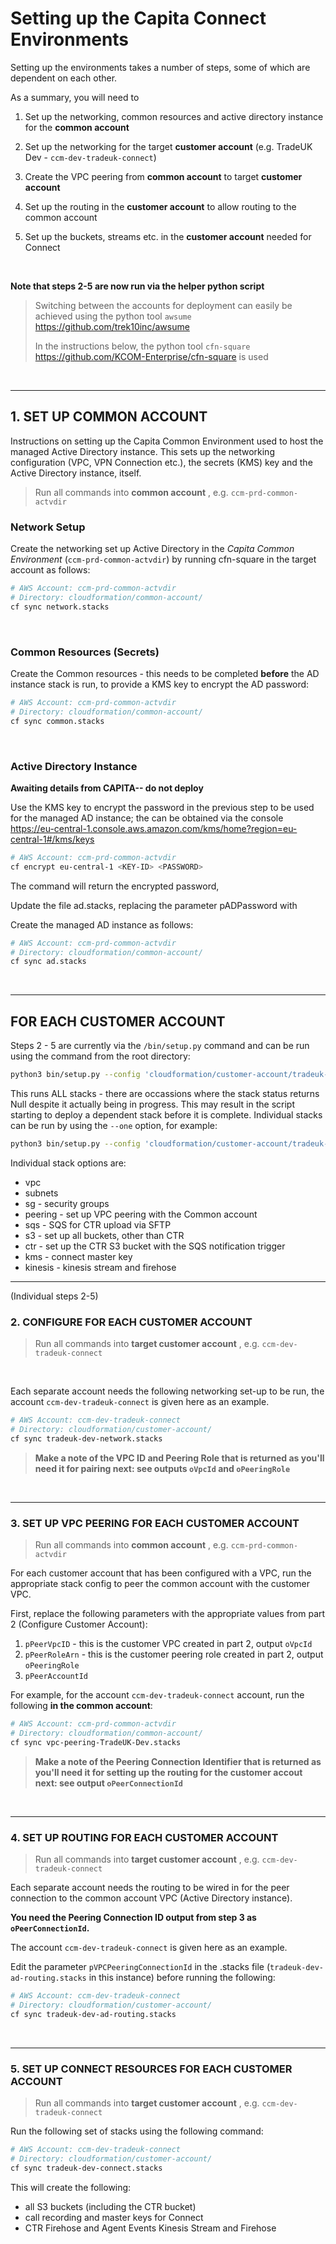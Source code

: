 # Setting up the Capita Connect Environments

Setting up the environments takes a number of steps, some of which are dependent on each other. 

As a summary, you will need to

1. Set up the networking, common resources and active directory instance for the **common account**

2. Set up the networking for the target **customer account** (e.g. TradeUK Dev - `ccm-dev-tradeuk-connect`)

3. Create the VPC peering from **common account** to target **customer account**

4. Set up the routing in the **customer account** to allow routing to the common account


5. Set up the buckets, streams etc. in the **customer account** needed for Connect

<br>

**Note that steps 2-5 are now run via the helper python script**

> Switching between the accounts for deployment can easily be achieved using the python tool `awsume` https://github.com/trek10inc/awsume
>
> In the instructions below, the python tool  `cfn-square` https://github.com/KCOM-Enterprise/cfn-square is used

<br>

----
## 1. SET UP COMMON ACCOUNT

Instructions on setting up the Capita Common Environment used to host the managed Active Directory instance. 
This sets up the networking configuration (VPC, VPN Connection etc.), the secrets (KMS) key and the Active Directory instance, itself.

> Run all commands into **common account** , e.g. `ccm-prd-common-actvdir`


### Network Setup

Create the networking set up Active Directory in the *Capita Common Environment* (`ccm-prd-common-actvdir`) by running cfn-square in the target account as follows:

```bash
# AWS Account: ccm-prd-common-actvdir
# Directory: cloudformation/common-account/
cf sync network.stacks
```

<br>

### Common Resources (Secrets)

Create the Common resources - this needs to be completed **before** the AD instance stack is run, to provide a KMS key to encrypt the AD password:

```bash
# AWS Account: ccm-prd-common-actvdir
# Directory: cloudformation/common-account/
cf sync common.stacks
```

<br>

### Active Directory Instance
**Awaiting details from CAPITA-- do not deploy**


Use the KMS key to encrypt the password in the previous step to be used for the managed AD instance; the <KEY-ID> can be obtained via the console https://eu-central-1.console.aws.amazon.com/kms/home?region=eu-central-1#/kms/keys


```bash
# AWS Account: ccm-prd-common-actvdir
cf encrypt eu-central-1 <KEY-ID> <PASSWORD> 
```

The command will return the encrypted password, <ENCRYPTED-PASSWORD>

Update the file ad.stacks, replacing the parameter pADPassword with <ENCRYPTED-PASSWORD>

Create the managed AD instance as follows:

```bash
# AWS Account: ccm-prd-common-actvdir
# Directory: cloudformation/common-account/
cf sync ad.stacks
```

<br>

---
## FOR EACH CUSTOMER ACCOUNT

Steps 2 - 5 are currently via the `/bin/setup.py` command and can be run using the command from the root directory:

```bash
python3 bin/setup.py --config 'cloudformation/customer-account/tradeuk-dev.yaml' 
```

This runs ALL stacks - there are occassions where the stack status returns Null despite it actually being in progress. This may result in the script starting to deploy a dependent stack before it is complete. Individual stacks can be run by using the `--one` option, for example:

```bash
python3 bin/setup.py --config 'cloudformation/customer-account/tradeuk-dev.yaml' --one kinesis
```
Individual stack options are:
- vpc
- subnets
- sg - security groups
- peering - set up VPC peering with the Common account
- sqs - SQS for CTR upload via SFTP
- s3 - set up all buckets, other than CTR
- ctr - set up the CTR S3 bucket with the SQS notification trigger
- kms - connect master key
- kinesis - kinesis stream and firehose

-----
(Individual steps 2-5)
### 2. CONFIGURE FOR EACH CUSTOMER ACCOUNT

> Run all commands into **target customer account** , e.g. `ccm-dev-tradeuk-connect`

<br>

Each separate account needs the following networking set-up to be run, 
the account `ccm-dev-tradeuk-connect` is given here as an example.

```bash
# AWS Account: ccm-dev-tradeuk-connect
# Directory: cloudformation/customer-account/
cf sync tradeuk-dev-network.stacks
```

> **Make a note of the VPC ID and Peering Role that is returned as you'll need it for pairing next: see outputs  `oVpcId` and `oPeeringRole`**

<br>

----
### 3. SET UP VPC PEERING FOR EACH CUSTOMER ACCOUNT

> Run all commands into **common account** , e.g. `ccm-prd-common-actvdir`

For each customer account that has been configured with a VPC, run the appropriate stack config to peer the common account with the customer VPC.

First, replace the following parameters with the appropriate values from part 2 (Configure Customer Account):

1. `pPeerVpcID` - this is the customer VPC created in part 2, output `oVpcId`
2. `pPeerRoleArn` - this is the customer peering role created in part 2, output `oPeeringRole`
3. `pPeerAccountId` 

For example, for the account `ccm-dev-tradeuk-connect` account, run the following **in the common account**:

```bash
# AWS Account: ccm-prd-common-actvdir
# Directory: cloudformation/common-account/
cf sync vpc-peering-TradeUK-Dev.stacks
```

> **Make a note of the Peering Connection Identifier that is returned as you'll need it for setting up the routing for the customer accout next: see output  `oPeerConnectionId`**



<br>

----
### 4. SET UP ROUTING FOR EACH CUSTOMER ACCOUNT


> Run all commands into **target customer account** , e.g. `ccm-dev-tradeuk-connect`


Each separate account needs the routing to be wired in for the peer connection to the common account VPC (Active Directory instance). 

**You need the Peering Connection ID output from step 3 as  `oPeerConnectionId`.**

The account `ccm-dev-tradeuk-connect` is given here as an example.

Edit the parameter `pVPCPeeringConnectionId` in the .stacks file (`tradeuk-dev-ad-routing.stacks` in this instance) before running the following:



```bash
# AWS Account: ccm-dev-tradeuk-connect
# Directory: cloudformation/customer-account/
cf sync tradeuk-dev-ad-routing.stacks
```



<br>

----
### 5. SET UP CONNECT RESOURCES FOR EACH CUSTOMER ACCOUNT


> Run all commands into **target customer account** , e.g. `ccm-dev-tradeuk-connect`


Run the following set of stacks using the following command:

```bash
# AWS Account: ccm-dev-tradeuk-connect
# Directory: cloudformation/customer-account/
cf sync tradeuk-dev-connect.stacks
```

This will create the following:
- all S3 buckets (including the CTR bucket)
- call recording and master keys for Connect
- CTR Firehose and Agent Events Kinesis Stream and Firehose

